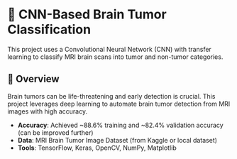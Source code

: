 # 🧠 CNN-Based Brain Tumor Classification

This project uses a Convolutional Neural Network (CNN) with transfer learning to classify MRI brain scans into tumor and non-tumor categories.

## 🚀 Overview

Brain tumors can be life-threatening and early detection is crucial. This project leverages deep learning to automate brain tumor detection from MRI images with high accuracy.

- **Accuracy**: Achieved ~88.6% training and ~82.4% validation accuracy (can be improved further)
- **Data**: MRI Brain Tumor Image Dataset (from Kaggle or local dataset)
- **Tools**: TensorFlow, Keras, OpenCV, NumPy, Matplotlib
